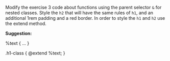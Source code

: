 Modify the exercise 3 code about functions using the parent selector `&` for nested classes. Style the `h2` that will have the same rules of `h1`, and an additional 1rem padding and a red border. In order to style the `h1` and `h2` use the extend method.

**Suggestion:**

%text {
...
}

.h1-class {
@extend %text;
}
